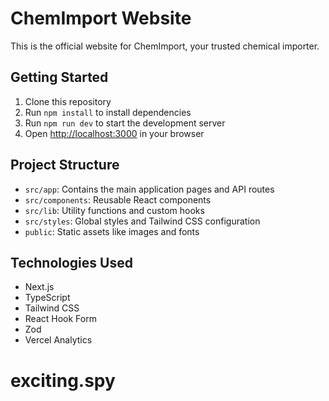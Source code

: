 # ChemImport Website

This is the official website for ChemImport, your trusted chemical importer.

## Getting Started

1. Clone this repository
2. Run `npm install` to install dependencies
3. Run `npm run dev` to start the development server
4. Open [http://localhost:3000](http://localhost:3000) in your browser

## Project Structure

- `src/app`: Contains the main application pages and API routes
- `src/components`: Reusable React components
- `src/lib`: Utility functions and custom hooks
- `src/styles`: Global styles and Tailwind CSS configuration
- `public`: Static assets like images and fonts

## Technologies Used

- Next.js
- TypeScript
- Tailwind CSS
- React Hook Form
- Zod
- Vercel Analytics

# exciting.spy
